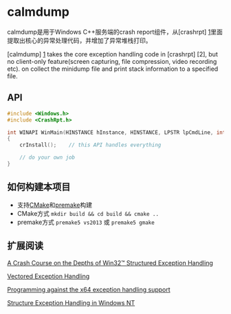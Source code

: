 # calmdump

calmdump是用于Windows C++服务端的crash report组件，从[crashrpt] [1]里面提取出核心的异常处理代码，并增加了异常堆栈打印。

[calmdump] [1] takes the core exception handling code in [crashrpt] [2], but no client-only feature(screen capturing, file compression, video recording etc).
on collect the minidump file and print stack information to a specified file. 



## API

```cpp
#include <Windows.h>
#include <CrashRpt.h>

int WINAPI WinMain(HINSTANCE hInstance, HINSTANCE, LPSTR lpCmdLine, int nCmdShow)
{
    crInstall();    // this API handles everything

    // do your own job
}
```


## 如何构建本项目

* 支持[CMake](https://cmake.org/download/)和[premake](https://premake.github.io/download.html#v5)构建
* CMake方式 `mkdir build && cd build && cmake ..`
* premake方式 `premake5 vs2013` 或 `premake5 gmake`


## 扩展阅读

[A Crash Course on the Depths of Win32™ Structured Exception Handling](http://www.microsoft.com/msj/0197/exception/exception.aspx)

[Vectored Exception Handling](http://msdn.microsoft.com/en-us/magazine/cc301714.aspx)

[Programming against the x64 exception handling support](http://www.nynaeve.net/?p=99)

[Structure Exception Handling in Windows NT](http://www.longene.org/techdoc/0031255001224576939.html)


[1]: http://crashrpt.sourceforge.net/ "crashrpt"
